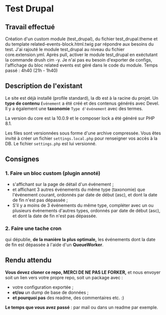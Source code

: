 # Test Drupal

## Travail effectué
Création d'un custom module (test_drupal), du fichier test_drupal.theme et du template related-events-block.html.twig par répondre aux besoins du test.
J'ai rajouté le module test_drupal au niveau du fichier core.extension.yml. Après pull, activer le module test_drupal en exéctutant la commande drush cim -y. Je n'ai pas eu besoin d'exporter de configs, l'affichage du bloc related events est géré dans le code du module.
Temps passé : 4h40 (21h - 1h40)

## Description de l'existant
Le site est déjà installé (profile standard), la db est à la racine du projet.
Un **type de contenu** `Événement` a été créé et des contenus générés avec Devel. Il y a également une **taxonomie** `Type d'événement` avec des termes.

La version du core est la 10.0.9 et le composer lock a été généré sur PHP 8.1.

Les files sont versionnées sous forme d'une archive compressée. Vous êtes invité à créer un fichier `settings.local.php` pour renseigner vos accès à la DB. Le fichier `settings.php` est lui versionné.

## Consignes

### 1. Faire un bloc custom (plugin annoté)
* s'affichant sur la page de détail d'un événement ;
* et affichant 3 autres événements du même type (taxonomie) que l'événement courant, ordonnés par date de début (asc), et dont la date de fin n'est pas dépassée ;
* S'il y a moins de 3 événements du même type, compléter avec un ou plusieurs événements d'autres types, ordonnés par date de début (asc), et dont la date de fin n'est pas dépassée.

### 2. Faire une tache cron
qui dépublie, **de la manière la plus optimale,** les événements dont la date de fin est dépassée à l'aide d'un **QueueWorker**.


## Rendu attendu
**Vous devez cloner ce repo, MERCI DE NE PAS LE FORKER,** et nous envoyer soit un lien vers votre propre repo, soit un package avec :

* votre configuration exportée ;
* **et/ou** un dump de base de données ;
* **et pourquoi pas** des readme, des commentaires etc. :)

**Le temps que vous avez passé** : par mail ou dans un readme par exemple.
